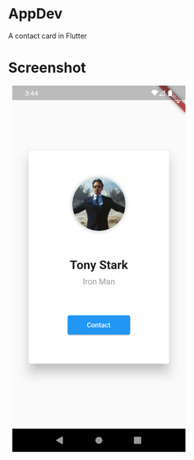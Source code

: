 # AppDev

A contact card in Flutter

# Screenshot

&nbsp;&nbsp;<img src="https://github.com/tinkerhubsjcet/Flutter-101/blob/main/Day2.2/ss.png" alt="drawing" width="350"/>&nbsp;&nbsp;&nbsp;&nbsp;



